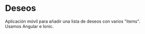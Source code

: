# Deseos
Aplicación móvil para añadir una lista de deseos con varios "items". Usamos Angular e Ionic.

